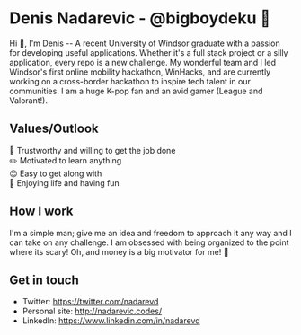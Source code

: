 # Denis Nadarevic - @bigboydeku 🎉
Hi 👋, I'm Denis -- A recent University of Windsor graduate with a passion for developing useful applications. Whether it's a full stack project or a silly application, every repo is a new challenge. My wonderful team and I led Windsor's first online mobility hackathon, WinHacks, and are currently working on a cross-border hackathon to inspire tech talent in our communities. I am a huge K-pop fan and an avid gamer (League and Valorant!).

## Values/Outlook
🤝 Trustworthy and willing to get the job done<br>
✏️ Motivated to learn anything <br>
😊 Easy to get along with <br>
🎉 Enjoying life and having fun <br>
  
 ## How I work
 I'm a simple man; give me an idea and freedom to approach it any way and I can take on any challenge. I am obsessed with being organized to the point where its scary! Oh, and money is a big motivator for me! 🤑
 
 ## Get in touch
 * Twitter: https://twitter.com/nadarevd
 * Personal site: http://nadarevic.codes/
 * LinkedIn: https://www.linkedin.com/in/nadarevd
